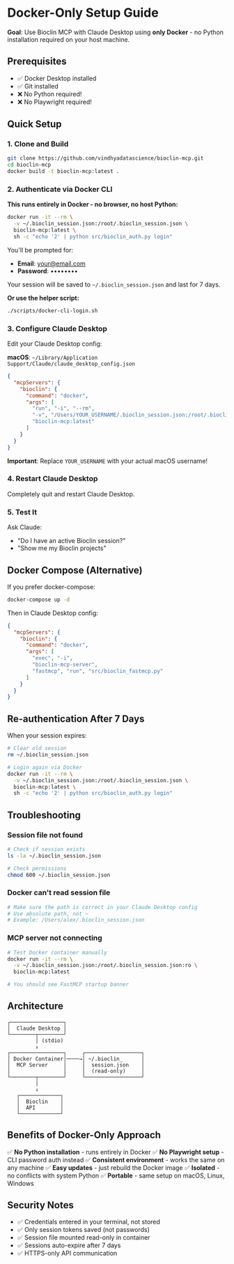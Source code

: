 # Docker-Only Setup Guide

**Goal**: Use Bioclin MCP with Claude Desktop using **only Docker** - no Python installation required on your host machine.

## Prerequisites

- ✅ Docker Desktop installed
- ✅ Git installed
- ❌ No Python required!
- ❌ No Playwright required!

## Quick Setup

### 1. Clone and Build

```bash
git clone https://github.com/vindhyadatascience/bioclin-mcp.git
cd bioclin-mcp
docker build -t bioclin-mcp:latest .
```

### 2. Authenticate via Docker CLI

**This runs entirely in Docker - no browser, no host Python:**

```bash
docker run -it --rm \
  -v ~/.bioclin_session.json:/root/.bioclin_session.json \
  bioclin-mcp:latest \
  sh -c "echo '2' | python src/bioclin_auth.py login"
```

You'll be prompted for:
- **Email**: your@email.com
- **Password**: ••••••••

Your session will be saved to `~/.bioclin_session.json` and last for 7 days.

**Or use the helper script:**

```bash
./scripts/docker-cli-login.sh
```

### 3. Configure Claude Desktop

Edit your Claude Desktop config:

**macOS**: `~/Library/Application Support/Claude/claude_desktop_config.json`

```json
{
  "mcpServers": {
    "bioclin": {
      "command": "docker",
      "args": [
        "run", "-i", "--rm",
        "-v", "/Users/YOUR_USERNAME/.bioclin_session.json:/root/.bioclin_session.json:ro",
        "bioclin-mcp:latest"
      ]
    }
  }
}
```

**Important**: Replace `YOUR_USERNAME` with your actual macOS username!

### 4. Restart Claude Desktop

Completely quit and restart Claude Desktop.

### 5. Test It

Ask Claude:
- "Do I have an active Bioclin session?"
- "Show me my Bioclin projects"

## Docker Compose (Alternative)

If you prefer docker-compose:

```bash
docker-compose up -d
```

Then in Claude Desktop config:

```json
{
  "mcpServers": {
    "bioclin": {
      "command": "docker",
      "args": [
        "exec", "-i",
        "bioclin-mcp-server",
        "fastmcp", "run", "src/bioclin_fastmcp.py"
      ]
    }
  }
}
```

## Re-authentication After 7 Days

When your session expires:

```bash
# Clear old session
rm ~/.bioclin_session.json

# Login again via Docker
docker run -it --rm \
  -v ~/.bioclin_session.json:/root/.bioclin_session.json \
  bioclin-mcp:latest \
  sh -c "echo '2' | python src/bioclin_auth.py login"
```

## Troubleshooting

### Session file not found

```bash
# Check if session exists
ls -la ~/.bioclin_session.json

# Check permissions
chmod 600 ~/.bioclin_session.json
```

### Docker can't read session file

```bash
# Make sure the path is correct in your Claude Desktop config
# Use absolute path, not ~
# Example: /Users/alex/.bioclin_session.json
```

### MCP server not connecting

```bash
# Test Docker container manually
docker run -it --rm \
  -v ~/.bioclin_session.json:/root/.bioclin_session.json:ro \
  bioclin-mcp:latest

# You should see FastMCP startup banner
```

## Architecture

```
┌─────────────────┐
│  Claude Desktop │
└────────┬────────┘
         │ (stdio)
         ↓
┌─────────────────┐     ┌──────────────────┐
│ Docker Container│────→│ ~/.bioclin_      │
│  MCP Server     │     │  session.json    │
│                 │     │  (read-only)     │
└────────┬────────┘     └──────────────────┘
         │
         ↓
   ┌─────────────┐
   │  Bioclin    │
   │  API        │
   └─────────────┘
```

## Benefits of Docker-Only Approach

✅ **No Python installation** - runs entirely in Docker
✅ **No Playwright setup** - CLI password auth instead
✅ **Consistent environment** - works the same on any machine
✅ **Easy updates** - just rebuild the Docker image
✅ **Isolated** - no conflicts with system Python
✅ **Portable** - same setup on macOS, Linux, Windows

## Security Notes

- ✅ Credentials entered in your terminal, not stored
- ✅ Only session tokens saved (not passwords)
- ✅ Session file mounted read-only in container
- ✅ Sessions auto-expire after 7 days
- ✅ HTTPS-only API communication

